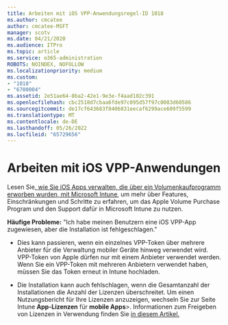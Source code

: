 ```yaml
---
title: Arbeiten mit iOS VPP-Anwendungsregel-ID 1018
ms.author: cmcatee
author: cmcatee-MSFT
manager: scotv
ms.date: 04/21/2020
ms.audience: ITPro
ms.topic: article
ms.service: o365-administration
ROBOTS: NOINDEX, NOFOLLOW
ms.localizationpriority: medium
ms.custom:
- "1018"
- "6700004"
ms.assetid: 2e51ae64-8ba2-42e1-9e3e-f4aad102c391
ms.openlocfilehash: cbc2518d7cbaa6fde97c095d57f97c0083d60586
ms.sourcegitcommit: de17cf643683f8406831eecaf6299ace609f5599
ms.translationtype: MT
ms.contentlocale: de-DE
ms.lasthandoff: 05/26/2022
ms.locfileid: "65729656"
---
```

# <a name="working-with-ios-vpp-applications"></a>Arbeiten mit iOS VPP-Anwendungen

Lesen Sie[, wie Sie iOS Apps verwalten, die über ein Volumenkaufprogramm erworben wurden, mit Microsoft Intune](https://docs.microsoft.com/intune/vpp-apps-ios), um mehr über Features, Einschränkungen und Schritte zu erfahren, um das Apple Volume Purchase Program und den Support dafür in Microsoft Intune zu nutzen.
  
 **Häufige Probleme:** "Ich habe meinen Benutzern eine iOS VPP-App zugewiesen, aber die Installation ist fehlgeschlagen."
  
- Dies kann passieren, wenn ein einzelnes VPP-Token über mehrere Anbieter für die Verwaltung mobiler Geräte hinweg verwendet wird. VPP-Token von Apple dürfen nur mit einem Anbieter verwendet werden. Wenn Sie ein VPP-Token mit mehreren Anbietern verwendet haben, müssen Sie das Token erneut in Intune hochladen.

- Die Installation kann auch fehlschlagen, wenn die Gesamtanzahl der Installationen die Anzahl der Lizenzen überschreitet. Um einen Nutzungsbericht für Ihre Lizenzen anzuzeigen, wechseln Sie zur Seite Intune **App-Lizenzen** für **mobile Apps**\>. Informationen zum Freigeben von Lizenzen in Verwendung finden Sie [in diesem Artikel.](https://docs.microsoft.com/intune/vpp-apps-ios#revoking-app-licenses-and-deleting-tokens)
